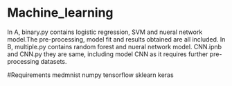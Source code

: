# Machine_learning

In A, binary.py contains logistic regression, SVM and nueral network model.The pre-processing, model fit and results obtained are all included.
In B, multiple.py contains random forest and nueral network model. CNN.ipnb and CNN.py they are same, including model CNN as it requires further pre-processing datasets.

#Requirements
medmnist
numpy
tensorflow
sklearn
keras
